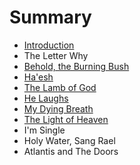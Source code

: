 # Summary

* [Introduction](README.md)
* The Letter Why
* [Behold, the Burning Bush](behold,_the_burning_bush.md)
* [Ha'esh](chapter1.md)
* [The Lamb of God](the_lamb_of_god.md)
* [He Laughs](hamd.md/he_laughs.md)
* [My Dying Breath](my_dying_breath.md)
* [The Light of Heaven](the_light_of_heaven.md)
* I'm Single
* Holy Water, Sang Rael
* Atlantis and The Doors

